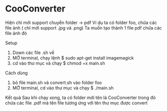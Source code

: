 # CooConverter

Hiện chỉ mới support chuyển folder -> pdf
Ví dụ ta có folder foo, chứa các file ảnh ( chỉ mới support .jpg và .png)
Ta muốn tạo thành 1 file pdf chứa các file ảnh đó

Setup
1. Down các file .sh về
2. MỞ terminal, chạy lệnh $ sudo apt-get install imagemagick
3. cd vào thư mục và chạy $ chmod +x main.sh

Cách dùng
1. bỏ file main.sh và convert.sh vào folder foo
2. MỞ terminal, cd vào thư mục và chạy $ ./main.sh

Kết quả
Sau khi chạy xong, ta có folder mới tên là CooConverter
trong đó chứa các file .pdf mà tên file tương ứng với tên thư mục được convert
